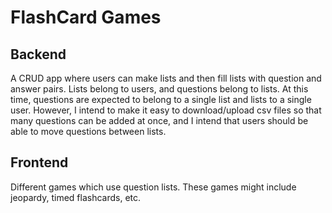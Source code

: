 # FlashCard Games

## Backend

A CRUD app where users can make lists and then fill lists with question and answer pairs.  Lists belong to users, and questions belong to lists.  At this time, questions are expected to belong to a single list and lists to a single user.  However, I intend to make it easy to download/upload csv files so that many questions can be added at once, and I intend that users should be able to move questions between lists.

## Frontend

Different games which use question lists.  These games might include jeopardy, timed flashcards, etc.